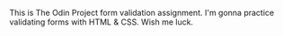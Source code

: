 This is The Odin Project form validation assignment. 
I'm gonna practice validating forms with HTML & CSS. 
Wish me luck.